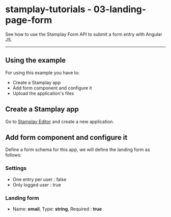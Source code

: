 stamplay-tutorials - 03-landing-page-form
========================================

See how to use the Stamplay Form API to submit a form entry with Angular JS.




-----------------------

## Using the example

For using this example you have to:

* Create a Stamplay app
* Add form component and configure it
* Upload the application's files

## Create a Stamplay app

Go to [Stamplay Editor](https://editor.stamplay.com/) and create a new application.

## Add form component and configure it

Define a form schema for this app, we will define the landing form as follows:
### Settings 
* One entry per user : false
* Only logged user : true

### Landing form
* Name: **email**, Type: **string**, Required : **true**

## Access your data
You can access to the form entries via API at :

* https://24f1ab.stamplay.com/api/form/v0/forms/landing-form/entries

## Upload the application's file

In order to start clone this repository :

    git clone git@github.com:Stamplay/stamplay-tutorials

Or download it as a zip file
	
	https://github.com/Stamplay/stamplay-tutorials/archive/master.zip 

 upload the frontend files of this example in your app and you can do it in two ways:

* Copy/Upload them via the Layout section of your app on Stamplay editor
* Get Stamplay sync [OSX](http://cdn.stamplay.com/stamplay-sync/mac/stamplay-sync.zip), [PC] (http://cdn.stamplay.com/stamplay-sync/win/stamplay-sync.zip) and run **Stamplay Sync**, make it download the frontend assets of your app and then replace them with the ones you got from this repo. Stamplay Sync will upload everything for you on your app.

